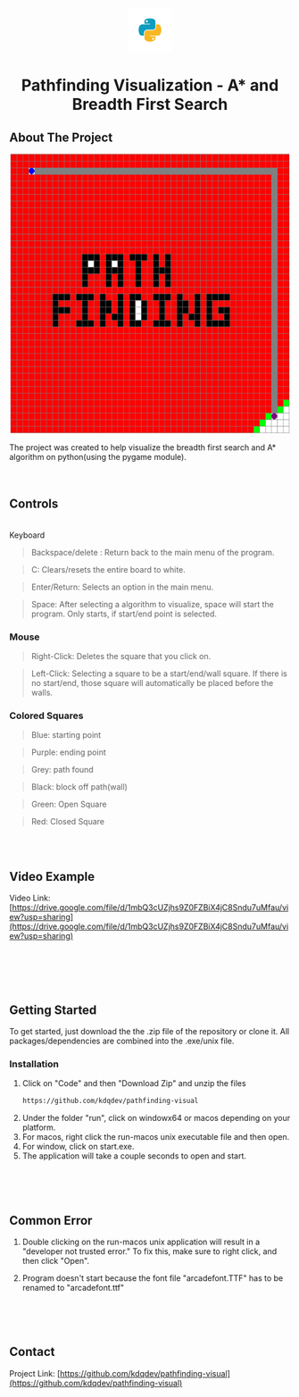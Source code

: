 
<br />
<p align="center">
  <a href="https://github.com/kdqdev/pathfinding-visual">
    <img src="images/python.png" alt="Logo" width="80" height="80">
  </a>

  <h1 align="center">Pathfinding Visualization - A* and Breadth First Search</h1>

  
</p>





## About The Project

<p align="center">
  <a href="https://github.com/kdqdev/pathfinding-visual">
    <img src="images/headerimg.png" alt="Logo" width="500" height="500">
  </a>


  
</p>

The project was created to help visualize the breadth first search and A* algorithm on python(using the pygame module).
<br /><br /><br />

## Controls

</br>
Keyboard

> Backspace/delete : Return back to the main menu of the program.

> C: Clears/resets the entire board to white.

> Enter/Return: Selects an option in the main menu.

> Space: After selecting a algorithm to visualize, space will start the program. Only starts, if start/end point is selected.

### Mouse

> Right-Click: Deletes the square that you click on.

> Left-Click: Selecting a square to be a start/end/wall square. If there is no start/end, those square will automatically be placed before the walls.

### Colored Squares
> Blue: starting point

> Purple: ending point

> Grey: path found

> Black: block off path(wall)

> Green: Open Square

> Red: Closed Square

<br>
</br>


## Video Example

Video Link: [https://drive.google.com/file/d/1mbQ3cUZjhs9Z0FZBiX4jC8Sndu7uMfau/view?usp=sharing](https://drive.google.com/file/d/1mbQ3cUZjhs9Z0FZBiX4jC8Sndu7uMfau/view?usp=sharing)

<br>
</br>
<br>
</br>


<!-- GETTING STARTED -->
## Getting Started

To get started, just download the the .zip file of the repository or clone it. All packages/dependencies are combined into the .exe/unix file.

### Installation

1. Click on "Code" and then "Download Zip" and unzip the files
   ```sh
   https://github.com/kdqdev/pathfinding-visual
   ```
2. Under the folder "run", click on windowx64 or macos depending on your platform.
3. For macos, right click the run-macos unix executable file and then open.
4. For window, click on start.exe.
5. The application will take a couple seconds to open and start. 

<br>
<br>
<br>

## Common Error

1. Double clicking on the run-macos unix application will result in a "developer not trusted error." To fix this, make sure to right click, and then click "Open".

2. Program doesn't start because the font file "arcadefont.TTF" has to be renamed to "arcadefont.ttf"

<br>
<br>
<br>

<!-- CONTACT -->
## Contact


Project Link: [https://github.com/kdqdev/pathfinding-visual](https://github.com/kdqdev/pathfinding-visual)




